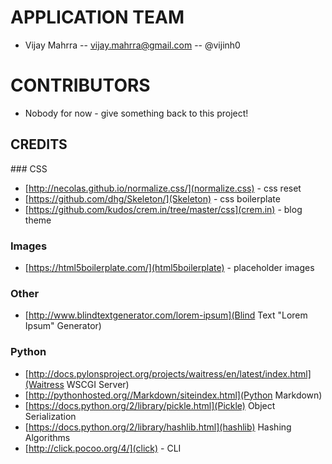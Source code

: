 # APPLICATION TEAM

* Vijay Mahrra -- vijay.mahrra@gmail.com -- @vijinh0

# CONTRIBUTORS

* Nobody for now - give something back to this project!

## CREDITS

### CSS
* [http://necolas.github.io/normalize.css/](normalize.css) - css reset
* [https://github.com/dhg/Skeleton/](Skeleton) - css boilerplate
* [https://github.com/kudos/crem.in/tree/master/css](crem.in) - blog theme

### Images
* [https://html5boilerplate.com/](html5boilerplate) - placeholder images

### Other
* [http://www.blindtextgenerator.com/lorem-ipsum](Blind Text "Lorem Ipsum" Generator)

### Python
* [http://docs.pylonsproject.org/projects/waitress/en/latest/index.html](Waitress WSCGI Server)
* [http://pythonhosted.org//Markdown/siteindex.html](Python Markdown)
* [https://docs.python.org/2/library/pickle.html](Pickle) Object Serialization
* [https://docs.python.org/2/library/hashlib.html](hashlib) Hashing Algorithms
* [http://click.pocoo.org/4/](click) - CLI
